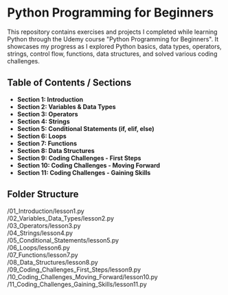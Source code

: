# Python Programming for Beginners

This repository contains exercises and projects I completed while learning Python through the Udemy course "Python Programming for Beginners".
It showcases my progress as I explored Python basics, data types, operators, strings, control flow, functions, data structures, and solved various coding challenges.

## Table of Contents / Sections

- **Section 1: Introduction**
- **Section 2: Variables & Data Types**
- **Section 3: Operators**
- **Section 4: Strings**
- **Section 5: Conditional Statements (if, elif, else)**
- **Section 6: Loops**
- **Section 7: Functions**
- **Section 8: Data Structures**
- **Section 9: Coding Challenges - First Steps**
- **Section 10: Coding Challenges - Moving Forward**
- **Section 11: Coding Challenges - Gaining Skills**

## Folder Structure

/01_Introduction/lesson1.py<br>
/02_Variables_Data_Types/lesson2.py<br>
/03_Operators/lesson3.py<br>
/04_Strings/lesson4.py<br>
/05_Conditional_Statements/lesson5.py<br>
/06_Loops/lesson6.py<br>
/07_Functions/lesson7.py<br>
/08_Data_Structures/lesson8.py<br>
/09_Coding_Challenges_First_Steps/lesson9.py<br>
/10_Coding_Challenges_Moving_Forward/lesson10.py<br>
/11_Coding_Challenges_Gaining_Skills/lesson11.py<br>
